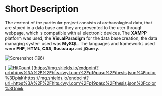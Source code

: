 # Short Description

The content of the particular project consists of archaeological data, that are stored in a data base and they are presented to the user through webpage, which is compatible with all electronic devices.
The **XAMPP** platform was used, the **VisualParadigm** for the data base creation, the data managing system used was **MySQL**. The languages and frameworks used were **PHP**, **HTML**, **CSS**, **Bootstrap** and **jQuery**.

![Screenshot (196)](https://github.com/p19pasc/thesis/assets/72496151/41399c38-8b94-4c42-8353-211539d841d4)


[  [![HitCount](https://hits.dwyl.com/p19pasc/thesis.svg?style=flat-square&show=unique)](http://hits.dwyl.com/p19pasc/thesis)
](https://img.shields.io/endpoint?url=https%3A%2F%2Fhits.dwyl.com%2Fp19pasc%2Fthesis.json%3Fcolor%3Dpink)https://img.shields.io/endpoint?url=https%3A%2F%2Fhits.dwyl.com%2Fp19pasc%2Fthesis.json%3Fcolor%3Dpink
